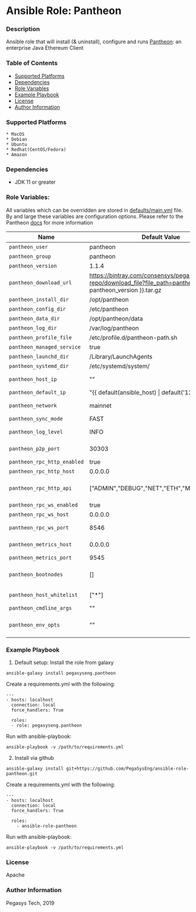 # Ansible Role: Pantheon

### Description
Ansible role that will install (& uninstall), configure and runs [Pantheon](https://pegasys.tech/solutions/): an enterprise Java Ethereum Client

### Table of Contents
  - [Supported Platforms](#supported-platforms)
  - [Dependencies](#dependencies)
  - [Role Variables](#role-variables)
  - [Example Playbook](#example-playbook)
  - [License](#license)
  - [Author Information](#author-information)

### Supported Platforms
```
* MacOS
* Debian
* Ubuntu
* Redhat(CentOS/Fedora)
* Amazon
```

### Dependencies

* JDK 11 or greater

### Role Variables:

All variables which can be overridden are stored in [defaults/main.yml](defaults/main.yml) file. By and large these variables are configuration options. Please refer to the Pantheon [docs](https://docs.pantheon.pegasys.tech/en/stable/) for more information

| Name           | Default Value | Description                        |
| -------------- | ------------- | -----------------------------------|
| `pantheon_user` | pantheon | Pantheon user |
| `pantheon_group` | pantheon | Pantheon group |
| `pantheon_version` | 1.1.4 | Current stable version of Pantheon |
| `pantheon_download_url` | https://bintray.com/consensys/pegasys-repo/download_file?file_path=pantheon-{{ pantheon_version }}.tar.gz | The download tar.gz file used. You can use this if you need to retrieve pantheon from a custom location such as an internal repository. |
| `pantheon_install_dir` | /opt/pantheon | Path to install to  |
| `pantheon_config_dir` | /etc/pantheon | Path for default configuration |
| `pantheon_data_dir` | /opt/pantheon/data | Path for data directory|
| `pantheon_log_dir` | /var/log/pantheon | Path for logs |
| `pantheon_profile_file` | /etc/profile.d/pantheon-path.sh | Path to allow loading Pantheon into the system PATH |
| `pantheon_managed_service` | true | Enables a systemd service (or launchd if on Darwin) |
| `pantheon_launchd_dir` | /Library/LaunchAgents | The default launchd directory  |
| `pantheon_systemd_dir` | /etc/systemd/system/ | The default systemd directory |
| `pantheon_host_ip` | "" | The host IP that Pantheon uses for the P2P network. This specifies the host on which P2P listens |
| `pantheon_default_ip` | "{{ default(ansible_host) \| default('127.0.0.1') }}" | The fallback default for `pantheon_host_ip` |
| `pantheon_network` | mainnet | The network that this node will join. Other values are 'ropsten', 'rinkeby', 'goerli', 'dev'|
| `pantheon_sync_mode` | FAST | Specifies the synchronization mode. Other values are 'FULL' |
| `pantheon_log_level` | INFO | The log level to use. Other log levels are 'OFF', 'FATAL', 'WARN', 'INFO', 'DEBUG', 'TRACE', 'ALL' |
| `pantheon_p2p_port` | 30303 | Specifies the P2P listening ports (UDP and TCP). Ports must be exposed appropriately |
| `pantheon_rpc_http_enabled` | true | Enabled the HTTP JSON-RPC service |
| `pantheon_rpc_http_host` | 0.0.0.0 | Specifies the host on which HTTP JSON-RPC listens |
| `pantheon_rpc_http_api` | ["ADMIN","DEBUG","NET","ETH","MINER","WEB3"] | Comma-separated APIs to enable on the HTTP JSON-RPC channel. When you use this option, the `pantheon_rpc_http_enabled` option must also be enabled |
| `pantheon_rpc_ws_enabled` | true | Enabled the WebSockets service |
| `pantheon_rpc_ws_host` | 0.0.0.0 | Specifies the host on which WebSockets listens |
| `pantheon_rpc_ws_port` | 8546 | Specifies Websockets JSON-RPC listening port (TCP). Port must be exposed appropriately |
| `pantheon_metrics_host` | 0.0.0.0 | Specifies the host on which Prometheus accesses Pantheon metrics. The metrics server respects the `pantheon_whitelist` option |
| `pantheon_metrics_port` | 9545 | Specifies the port on which Prometheus accesses Pantheon metrics |
| `pantheon_bootnodes` | [] | List of comma-separated enode URLs for P2P discovery bootstrap. When connecting to MainNet or public testnets, the default is a predefined list of enode URLs |
| `pantheon_host_whitelist` | ["*"] | Comma-separated list of hostnames to allow access to the JSON-RPC API. By default, access from localhost and 127.0.0.1 is accepted. |
| `pantheon_cmdline_args` | "" | Command line args that are passed in as overrides |
| `pantheon_env_opts` | "" | Environmental variable PANTHEON_OPTS that gets passed to the JVM. eg: -agentlib:jdwp=transport=dt_socket,server=y,suspend=n,address=5005 |


### Example Playbook

1. Default setup:
Install the role from galaxy
```
ansible-galaxy install pegasyseng.pantheon
```

Create a requirements.yml with the following:
```
---
- hosts: localhost
  connection: local
  force_handlers: True

  roles:
  - role: pegasyseng.pantheon
```

Run with ansible-playbook:
```
ansible-playbook -v /path/to/requirements.yml
```


2. Install via github

```
ansible-galaxy install git+https://github.com/PegaSysEng/ansible-role-pantheon.git
```

Create a requirements.yml with the following:
```
---
- hosts: localhost
  connection: local
  force_handlers: True

  roles:
    - ansible-role-pantheon

```

Run with ansible-playbook:
```
ansible-playbook -v /path/to/requirements.yml
```


### License

Apache


### Author Information

Pegasys Tech, 2019
